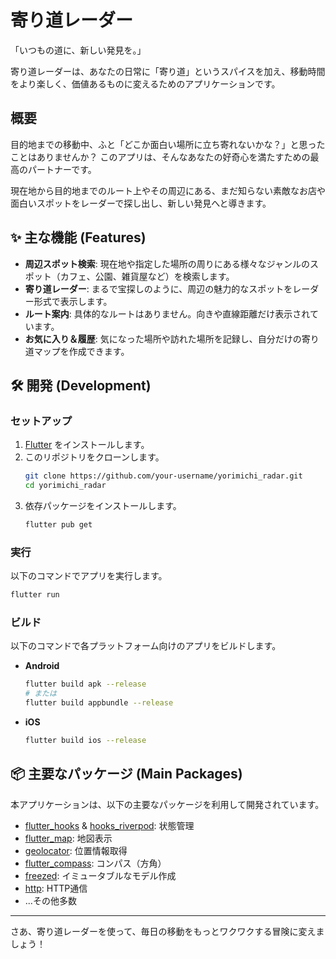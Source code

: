 # 寄り道レーダー

「いつもの道に、新しい発見を。」

寄り道レーダーは、あなたの日常に「寄り道」というスパイスを加え、移動時間をより楽しく、価値あるものに変えるためのアプリケーションです。

## 概要

目的地までの移動中、ふと「どこか面白い場所に立ち寄れないかな？」と思ったことはありませんか？
このアプリは、そんなあなたの好奇心を満たすための最高のパートナーです。

現在地から目的地までのルート上やその周辺にある、まだ知らない素敵なお店や面白いスポットをレーダーで探し出し、新しい発見へと導きます。

## ✨ 主な機能 (Features)

*   **周辺スポット検索**: 現在地や指定した場所の周りにある様々なジャンルのスポット（カフェ、公園、雑貨屋など）を検索します。
*   **寄り道レーダー**: まるで宝探しのように、周辺の魅力的なスポットをレーダー形式で表示します。
*   **ルート案内**: 具体的なルートはありません。向きや直線距離だけ表示されています。
*   **お気に入り＆履歴**: 気になった場所や訪れた場所を記録し、自分だけの寄り道マップを作成できます。

## 🛠️ 開発 (Development)

### セットアップ

1.  [Flutter](https://flutter.dev/docs/get-started/install) をインストールします。
2.  このリポジトリをクローンします。
    ```bash
    git clone https://github.com/your-username/yorimichi_radar.git
    cd yorimichi_radar
    ```
3.  依存パッケージをインストールします。
    ```bash
    flutter pub get
    ```

### 実行

以下のコマンドでアプリを実行します。

```bash
flutter run
```

### ビルド

以下のコマンドで各プラットフォーム向けのアプリをビルドします。

*   **Android**
    ```bash
    flutter build apk --release
    # または
    flutter build appbundle --release
    ```
*   **iOS**
    ```bash
    flutter build ios --release
    ```

## 📦 主要なパッケージ (Main Packages)

本アプリケーションは、以下の主要なパッケージを利用して開発されています。

*   [flutter_hooks](https://pub.dev/packages/flutter_hooks) & [hooks_riverpod](https://pub.dev/packages/hooks_riverpod): 状態管理
*   [flutter_map](https://pub.dev/packages/flutter_map): 地図表示
*   [geolocator](https://pub.dev/packages/geolocator): 位置情報取得
*   [flutter_compass](https://pub.dev/packages/flutter_compass): コンパス（方角）
*   [freezed](https://pub.dev/packages/freezed): イミュータブルなモデル作成
*   [http](https://pub.dev/packages/http): HTTP通信
*   ...その他多数

---

さあ、寄り道レーダーを使って、毎日の移動をもっとワクワクする冒険に変えましょう！